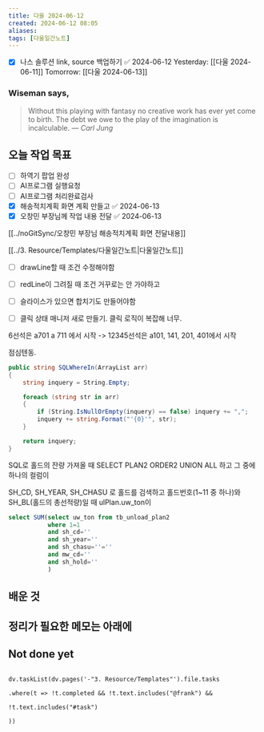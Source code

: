 ```yaml
---
title: 다울 2024-06-12
created: 2024-06-12 08:05
aliases: 
tags: [다울일간노트]
---
```

- [x] 나스 솔루션 link, source 백업하기 ✅ 2024-06-12
Yesterday: [[다울 2024-06-11]]
Tomorrow: [[다울 2024-06-13]]

### Wiseman says,
> Without this playing with fantasy no creative work has ever yet come to birth. The debt we owe to the play of the imagination is incalculable.
> — <cite>Carl Jung</cite>


## 오늘 작업 목표
- [ ] 하역기 팝업 완성
- [ ] AI프로그램 실행요청
- [ ] AI프로그램 처리완료검사
- [x] 해송적치계획 화면 계획 만들고 ✅ 2024-06-13
- [x] 오창민 부장님께 작업 내용 전달 ✅ 2024-06-13

[[../noGitSync/오창민 부장님 해송적치계획 화면 전달내용]]

[[../3. Resource/Templates/다울일간노트|다울일간노트]]

- [ ] drawLine할 때 조건 수정해야함
- [ ] redLine이 그려질 때 조건 거꾸로는 안 가야하고
- [ ] 슬라이스가 있으면 합치기도 만들어야함
- [ ] 클릭 상태 매니저 새로 만들기. 클릭 로직이 복잡해 너무.


6선석은 a701 a 711 에서 시작 -> 
12345선석은 a101, 141, 201, 401에서 시작


점심텐동.
```cs
public string SQLWhereIn(ArrayList arr)
{
    string inquery = String.Empty;

    foreach (string str in arr)
    {
        if (String.IsNullOrEmpty(inquery) == false) inquery += ",";
        inquery += string.Format("'{0}'", str);
    }

    return inquery;
}
```


SQL로 홀드의 잔량 가져올 때
SELECT PLAN2 ORDER2 UNION ALL 하고
그 중에 하나의 컬럼이

SH_CD, SH_YEAR, SH_CHASU 로 홀드를 검색하고 홀드번호(1~11 중 하나)와 SH_BL(홀드의 총선적량)일 때 ulPlan.uw_ton이 
```sql
select SUM(select uw_ton from tb_unload_plan2 
		   where 1=1 
		   and sh_cd=''
		   and sh_year=''
		   and sh_chasu=''=''
		   and mw_cd=''
		   and sh_hold=''
		   )
```


## 배운 것



## 정리가 필요한 메모는 아래에

## Not done yet

```dataviewjs

dv.taskList(dv.pages('-"3. Resource/Templates"').file.tasks

.where(t => !t.completed && !t.text.includes("@frank") &&

!t.text.includes("#task")

))

```

